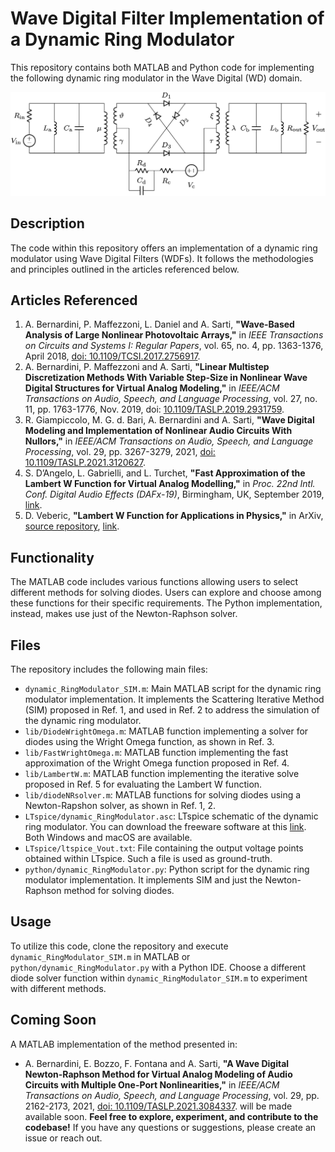 # Wave Digital Filter Implementation of a Dynamic Ring Modulator

This repository contains both MATLAB and Python code for implementing the following dynamic ring modulator in the Wave Digital (WD) domain. 

![Schematic](/ringmod.png "Circuit schematic.")

## Description

The code within this repository offers an implementation of a dynamic ring modulator using Wave Digital Filters (WDFs). It follows the methodologies and principles outlined in the articles referenced below.

## Articles Referenced

1. A. Bernardini, P. Maffezzoni, L. Daniel and A. Sarti, **"Wave-Based Analysis of Large Nonlinear Photovoltaic Arrays,"** in _IEEE Transactions on Circuits and Systems I: Regular Papers_, vol. 65, no. 4, pp. 1363-1376, April 2018, [doi: 10.1109/TCSI.2017.2756917](https://ieeexplore.ieee.org/document/8061002).
2. A. Bernardini, P. Maffezzoni and A. Sarti, **"Linear Multistep Discretization Methods With Variable Step-Size in Nonlinear Wave Digital Structures for Virtual Analog Modeling,"** in _IEEE/ACM Transactions on Audio, Speech, and Language Processing_, vol. 27, no. 11, pp. 1763-1776, Nov. 2019, doi: [10.1109/TASLP.2019.2931759](https://ieeexplore.ieee.org/document/8779678).
3. R. Giampiccolo, M. G. d. Bari, A. Bernardini and A. Sarti, **"Wave Digital Modeling and Implementation of Nonlinear Audio Circuits With Nullors,"** in _IEEE/ACM Transactions on Audio, Speech, and Language Processing_, vol. 29, pp. 3267-3279, 2021, [doi: 10.1109/TASLP.2021.3120627](https://ieeexplore.ieee.org/document/9580658).
4. S. D’Angelo, L. Gabrielli, and L. Turchet, **"Fast Approximation of the Lambert W Function for Virtual Analog Modelling,"** in _Proc. 22nd Intl. Conf. Digital Audio Effects (DAFx-19)_, Birmingham, UK, September 2019, [link](https://dafx.de/paper-archive/2019/DAFx2019_paper_5.pdf).
5. D. Veberic, **"Lambert W Function for Applications in Physics,"** in ArXiv, [source repository](https://github.com/DarkoVeberic/LambertW), [link](https://arxiv.org/pdf/1209.0735.pdf).

## Functionality

The MATLAB code includes various functions allowing users to select different methods for solving diodes. Users can explore and choose among these functions for their specific requirements.
The Python implementation, instead, makes use just of the Newton-Raphson solver.

## Files

The repository includes the following main files:

- `dynamic_RingModulator_SIM.m`: Main MATLAB script for the dynamic ring modulator implementation. It implements the Scattering Iterative Method (SIM) proposed in Ref. 1, and used in Ref. 2 to address the simulation of the dynamic ring modulator.
- `lib/DiodeWrightOmega.m`: MATLAB function implementing a solver for diodes using the Wright Omega function, as shown in Ref. 3.
- `lib/FastWrightOmega.m`: MATLAB function implementing the fast approximation of the Wright Omega function proposed in Ref. 4.
- `lib/LambertW.m`: MATLAB function implementing the iterative solve proposed in Ref. 5 for evaluating the Lambert W function.
- `lib/diodeNRsolver.m`: MATLAB functions for solving diodes using a Newton-Rapshon solver, as shown in Ref. 1, 2.
- `LTspice/dynamic_RingModulator.asc`: LTspice schematic of the dynamic ring modulator. You can download the freeware software at this [link](https://www.analog.com/en/design-center/design-tools-and-calculators/ltspice-simulator.html). Both Windows and macOS are available.
- `LTspice/ltspice_Vout.txt`: File containing the output voltage points obtained within LTspice. Such a file is used as ground-truth.
- `python/dynamic_RingModulator.py`: Python script for the dynamic ring modulator implementation. It implements SIM and just the Newton-Raphson method for solving diodes.

## Usage

To utilize this code, clone the repository and execute `dynamic_RingModulator_SIM.m` in MATLAB or `python/dynamic_RingModulator.py` with a Python IDE. Choose a different diode solver function within `dynamic_RingModulator_SIM.m` to experiment with different methods.

## Coming Soon

A MATLAB implementation of the method presented in: 
- A. Bernardini, E. Bozzo, F. Fontana and A. Sarti, **"A Wave Digital Newton-Raphson Method for Virtual Analog Modeling of Audio Circuits with Multiple One-Port Nonlinearities,"** in _IEEE/ACM Transactions on Audio, Speech, and Language Processing_, vol. 29, pp. 2162-2173, 2021, [doi: 10.1109/TASLP.2021.3084337](https://ieeexplore.ieee.org/document/9442893).
will be made available soon.
**Feel free to explore, experiment, and contribute to the codebase!**
If you have any questions or suggestions, please create an issue or reach out.

